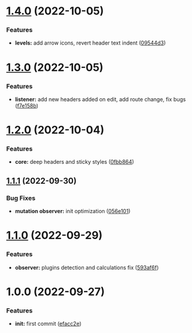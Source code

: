 # [1.4.0](https://github.com/yoyurec/logseq-sticky-headers/compare/v1.3.0...v1.4.0) (2022-10-05)


### Features

* **levels:** add arrow icons, revert header text indent ([09544d3](https://github.com/yoyurec/logseq-sticky-headers/commit/09544d398e7207769046731a39066a51ad758250))

# [1.3.0](https://github.com/yoyurec/logseq-sticky-headers/compare/v1.2.0...v1.3.0) (2022-10-05)


### Features

* **listener:** add new headers added on edit, add route change, fix bugs ([f7e158b](https://github.com/yoyurec/logseq-sticky-headers/commit/f7e158b13dbe33204f341a0467f111909fc011ec))

# [1.2.0](https://github.com/yoyurec/logseq-sticky-headers/compare/v1.1.1...v1.2.0) (2022-10-04)


### Features

* **core:** deep headers and sticky styles ([0fbb864](https://github.com/yoyurec/logseq-sticky-headers/commit/0fbb864320c4d8fbdbb9ceb71725c3b7fa46cdc3))

## [1.1.1](https://github.com/yoyurec/logseq-sticky-headers/compare/v1.1.0...v1.1.1) (2022-09-30)


### Bug Fixes

* **mutation observer:** init optimization ([056e101](https://github.com/yoyurec/logseq-sticky-headers/commit/056e10154d6c74912e9db2fa9253e630fb070653))

# [1.1.0](https://github.com/yoyurec/logseq-sticky-headers/compare/v1.0.0...v1.1.0) (2022-09-29)


### Features

* **observer:** plugins detection and calculations fix ([593af6f](https://github.com/yoyurec/logseq-sticky-headers/commit/593af6f2f826c52641170a637d3790763e30144d))

# 1.0.0 (2022-09-27)


### Features

* **init:** first commit ([efacc2e](https://github.com/yoyurec/logseq-sticky-headers/commit/efacc2eb307fe28035310c3db9fb9a5950407f85))
